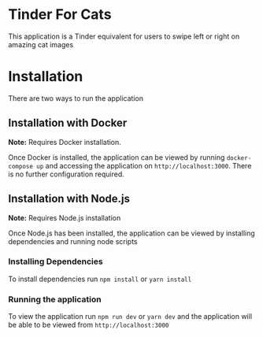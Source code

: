 # Tinder For Cats

This application is a Tinder equivalent for users to swipe left or right on amazing cat images

# Installation

There are two ways to run the application

## Installation with Docker

**Note:** Requires Docker installation.

Once Docker is installed, the application can be viewed by running `docker-compose up` and accessing the application on `http://localhost:3000`. There is no further configuration required.

## Installation with Node.js

**Note:** Requires Node.js installation

Once Node.js has been installed, the application can be viewed by installing dependencies and running node scripts

### Installing Dependencies

To install dependencies run `npm install` or `yarn install`

### Running the application

To view the application run `npm run dev` or `yarn dev` and the application will be able to be viewed from `http://localhost:3000`
